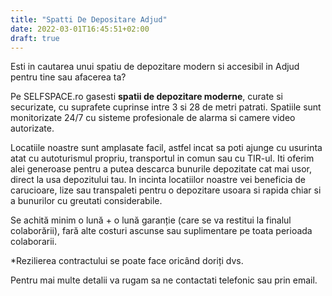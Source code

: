 ```yaml
---
title: "Spatti De Depositare Adjud"
date: 2022-03-01T16:45:51+02:00
draft: true
---
```


Esti in cautarea unui spatiu de depozitare modern si accesibil in Adjud pentru tine sau afacerea ta?

Pe SELFSPACE.ro gasesti **spatii de depozitare moderne**, curate si securizate, cu suprafete cuprinse intre 3 si 28 de metri patrati. Spatiile sunt monitorizate 24/7 cu sisteme profesionale de alarma si camere video autorizate.

Locatiile noastre sunt amplasate facil, astfel incat sa poti ajunge cu usurinta atat cu autoturismul propriu, transportul in comun sau cu TIR-ul. Iti oferim alei generoase pentru a putea descarca bunurile depozitate cat mai usor, direct la usa depozitului tau. In incinta locatiilor noastre vei beneficia de carucioare, lize sau transpaleti pentru o depozitare usoara si rapida chiar si a bunurilor cu greutati considerabile.

Se achită minim o lună + o lună garanție (care se va restitui la finalul colaborării), fară alte costuri ascunse sau suplimentare pe toata perioada colaborarii.

*Rezilierea contractului se poate face oricând doriți dvs.

Pentru mai multe detalii va rugam sa ne contactati telefonic sau prin email.
